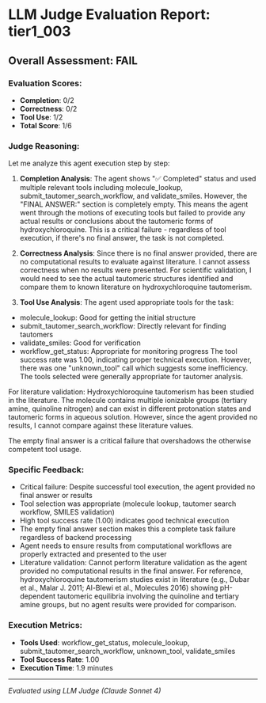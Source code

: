 # LLM Judge Evaluation Report: tier1_003

## Overall Assessment: FAIL

### Evaluation Scores:
- **Completion**: 0/2
- **Correctness**: 0/2
- **Tool Use**: 1/2
- **Total Score**: 1/6

### Judge Reasoning:
Let me analyze this agent execution step by step:

1. **Completion Analysis**: The agent shows "✅ Completed" status and used multiple relevant tools including molecule_lookup, submit_tautomer_search_workflow, and validate_smiles. However, the "FINAL ANSWER:" section is completely empty. This means the agent went through the motions of executing tools but failed to provide any actual results or conclusions about the tautomeric forms of hydroxychloroquine. This is a critical failure - regardless of tool execution, if there's no final answer, the task is not completed.

2. **Correctness Analysis**: Since there is no final answer provided, there are no computational results to evaluate against literature. I cannot assess correctness when no results were presented. For scientific validation, I would need to see the actual tautomeric structures identified and compare them to known literature on hydroxychloroquine tautomerism.

3. **Tool Use Analysis**: The agent used appropriate tools for the task:
- molecule_lookup: Good for getting the initial structure
- submit_tautomer_search_workflow: Directly relevant for finding tautomers
- validate_smiles: Good for verification
- workflow_get_status: Appropriate for monitoring progress
The tool success rate was 1.00, indicating proper technical execution. However, there was one "unknown_tool" call which suggests some inefficiency. The tools selected were generally appropriate for tautomer analysis.

For literature validation: Hydroxychloroquine tautomerism has been studied in the literature. The molecule contains multiple ionizable groups (tertiary amine, quinoline nitrogen) and can exist in different protonation states and tautomeric forms in aqueous solution. However, since the agent provided no results, I cannot compare against these literature values.

The empty final answer is a critical failure that overshadows the otherwise competent tool usage.

### Specific Feedback:
- Critical failure: Despite successful tool execution, the agent provided no final answer or results
- Tool selection was appropriate (molecule lookup, tautomer search workflow, SMILES validation)
- High tool success rate (1.00) indicates good technical execution
- The empty final answer section makes this a complete task failure regardless of backend processing
- Agent needs to ensure results from computational workflows are properly extracted and presented to the user
- Literature validation: Cannot perform literature validation as the agent provided no computational results in the final answer. For reference, hydroxychloroquine tautomerism studies exist in literature (e.g., Dubar et al., Malar J. 2011; Al-Blewi et al., Molecules 2016) showing pH-dependent tautomeric equilibria involving the quinoline and tertiary amine groups, but no agent results were provided for comparison.

### Execution Metrics:
- **Tools Used**: workflow_get_status, molecule_lookup, submit_tautomer_search_workflow, unknown_tool, validate_smiles
- **Tool Success Rate**: 1.00
- **Execution Time**: 1.9 minutes

---
*Evaluated using LLM Judge (Claude Sonnet 4)*
